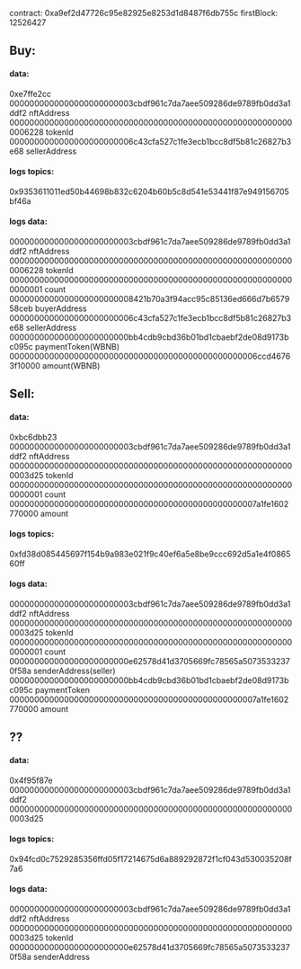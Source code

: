 contract: 0xa9ef2d47726c95e82925e8253d1d8487f6db755c
firstBlock: 12526427

## Buy:

#### data: 
0xe7ffe2cc
0000000000000000000000003cbdf961c7da7aee509286de9789fb0dd3a1ddf2 nftAddress
0000000000000000000000000000000000000000000000000000000000006228 tokenId
0000000000000000000000006c43cfa527c1fe3ecb1bcc8df5b81c26827b3e68 sellerAddress

#### logs topics: 
0x9353611011ed50b44698b832c6204b60b5c8d541e53441f87e949156705bf46a

#### logs data: 
0000000000000000000000003cbdf961c7da7aee509286de9789fb0dd3a1ddf2 nftAddress
0000000000000000000000000000000000000000000000000000000000006228 tokenId
0000000000000000000000000000000000000000000000000000000000000001 count
0000000000000000000000008421b70a3f94acc95c85136ed666d7b657958ceb buyerAddress
0000000000000000000000006c43cfa527c1fe3ecb1bcc8df5b81c26827b3e68 sellerAddress
000000000000000000000000bb4cdb9cbd36b01bd1cbaebf2de08d9173bc095c paymentToken(WBNB)
00000000000000000000000000000000000000000000000006ccd46763f10000 amount(WBNB)

## Sell:

#### data:
0xbc6dbb23
0000000000000000000000003cbdf961c7da7aee509286de9789fb0dd3a1ddf2 nftAddress
0000000000000000000000000000000000000000000000000000000000003d25 tokenId
0000000000000000000000000000000000000000000000000000000000000001 count
00000000000000000000000000000000000000000000000007a1fe1602770000 amount

#### logs topics:
0xfd38d085445697f154b9a983e021f9c40ef6a5e8be9ccc692d5a1e4f086560ff

#### logs data:
0000000000000000000000003cbdf961c7da7aee509286de9789fb0dd3a1ddf2 nftAddress
0000000000000000000000000000000000000000000000000000000000003d25 tokenId
0000000000000000000000000000000000000000000000000000000000000001 count
000000000000000000000000e62578d41d3705669fc78565a50735332370f58a senderAddress(seller)
000000000000000000000000bb4cdb9cbd36b01bd1cbaebf2de08d9173bc095c paymentToken
00000000000000000000000000000000000000000000000007a1fe1602770000 amount


## ??
#### data:
0x4f95f87e
0000000000000000000000003cbdf961c7da7aee509286de9789fb0dd3a1ddf2
0000000000000000000000000000000000000000000000000000000000003d25

#### logs topics:
0x94fcd0c7529285356ffd05f17214675d6a889292872f1cf043d530035208f7a6

#### logs data:
0000000000000000000000003cbdf961c7da7aee509286de9789fb0dd3a1ddf2 nftAddress
0000000000000000000000000000000000000000000000000000000000003d25 tokenId
000000000000000000000000e62578d41d3705669fc78565a50735332370f58a senderAddress